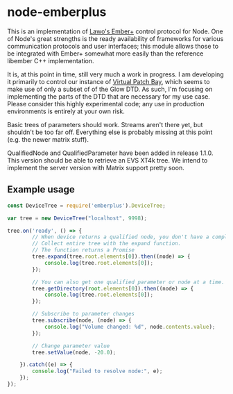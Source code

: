 # node-emberplus

This is an implementation of [Lawo's
Ember+](https://github.com/Lawo/ember-plus) control protocol for Node.  One of
Node's great strengths is the ready availability of frameworks for various
communication protocols and user interfaces; this module allows those to be
integrated with Ember+ somewhat more easily than the reference libember C++
implementation.

It is, at this point in time, still very much a work in progress.  I am
developing it primarily to control our instance of [Virtual Patch
Bay](http://www.r3lay.com/product/vpb-virtual-patch-bay/), which seems to make
use of only a subset of of the Glow DTD.  As such, I'm focusing on
implementing the parts of the DTD that are necessary for my use case.  Please
consider this highly experimental code; any use in production environments is
entirely at your own risk.

Basic trees of parameters should work.  Streams aren't there yet, but
shouldn't be too far off.  Everything else is probably missing at this point
(e.g. the newer matrix stuff).

QualifiedNode and QualifiedParameter have been added in release 1.1.0.
This version should be able to retrieve an EVS XT4k tree.
We intend to implement the server version with Matrix support pretty soon.

## Example usage

```javascript
const DeviceTree = require('emberplus').DeviceTree;

var tree = new DeviceTree("localhost", 9998);

tree.on('ready', () => {
        // When device returns a qualified node, you don't have a complete tree
        // Collect entire tree with the expand function.
        // The function returns a Promise
        tree.expand(tree.root.elements[0]).then((node) => {
            console.log(tree.root.elements[0]);
        }); 

        // You can also get one qualified parameter or node at a time.
        tree.getDirectory(root.elements[0]).then((node) => {
            console.log(tree.root.elements[0]);
        });

        // Subscribe to parameter changes
        tree.subscribe(node, (node) => {
            console.log("Volume changed: %d", node.contents.value);
        });

        // Change parameter value
        tree.setValue(node, -20.0);

    }).catch((e) => {
        console.log("Failed to resolve node:", e);
    });
});

```
